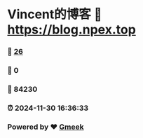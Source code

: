 # Vincent的博客 :link: https://blog.npex.top 
### :page_facing_up: [26](https://blog.npex.top/tag.html) 
### :speech_balloon: 0 
### :hibiscus: 84230 
### :alarm_clock: 2024-11-30 16:36:33 
### Powered by :heart: [Gmeek](https://github.com/Meekdai/Gmeek)
